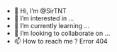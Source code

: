 - 👋 Hi, I’m @SirTNT
- 👀 I’m interested in ...
- 🌱 I’m currently learning ...
- 💞️ I’m looking to collaborate on ...
- 📫 How to reach me ? Error 404 

<!---
SirTNT/SirTNT is a ✨ special ✨ repository because its `README.md` (this file) appears on your GitHub profile.
You can click the Preview link to take a look at your changes.
--->
